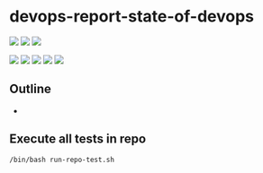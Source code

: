# devops-report-state-of-devops

![](https://img.shields.io/badge/language-xxx-blue)
![](https://img.shields.io/badge/technology-xxx,%20xxx-blue)
![](https://img.shields.io/badge/development%20year-2021-orange)

![](https://img.shields.io/github/languages/top/shijiansu/devops-report-state-of-devops)
![](https://img.shields.io/github/languages/count/shijiansu/devops-report-state-of-devops)
![](https://img.shields.io/github/languages/code-size/shijiansu/devops-report-state-of-devops)
![](https://img.shields.io/github/repo-size/shijiansu/devops-report-state-of-devops)
![](https://img.shields.io/github/last-commit/shijiansu/devops-report-state-of-devops?color=red)

## Outline

- 

## Execute all tests in repo

`/bin/bash run-repo-test.sh`
